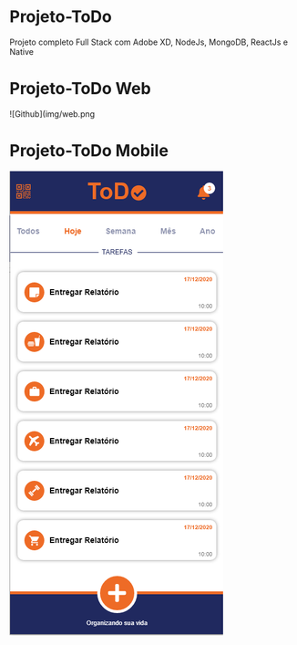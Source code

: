 # Projeto-ToDo
Projeto completo Full Stack com Adobe XD, NodeJs, MongoDB, ReactJs e Native

# Projeto-ToDo Web
![Github](img/web.png

# Projeto-ToDo Mobile
![Github](img/Mobile.png)